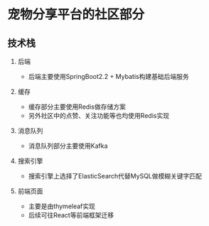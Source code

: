 # 宠物分享平台的社区部分

## 技术栈
1. 后端
    - 后端主要使用SpringBoot2.2 + Mybatis构建基础后端服务 
2. 缓存
    - 缓存部分主要使用Redis做存储方案
    - 另外社区中的点赞、关注功能等也均使用Redis实现
3. 消息队列
    - 消息队列部分主要使用Kafka
4. 搜索引擎
    - 搜索引擎上选择了ElasticSearch代替MySQL做模糊关键字匹配
    
5. 前端页面
    - 主要是由thymeleaf实现
    - 后续可往React等前端框架迁移